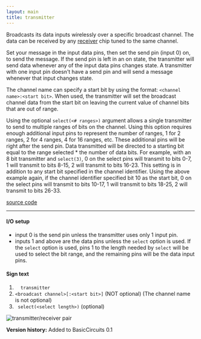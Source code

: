 ```yaml
---
layout: main
title: transmitter
---
```


Broadcasts its data inputs wirelessly over a specific broadcast channel. The data can be received by any [receiver](Receiver) chip tuned to the same channel.

Set your message in the input data pins, then set the send pin (input 0) on, to send the message. If the send pin is left in an on state, the transmitter will send data whenever any of the input data pins changes state.
A transmitter with one input pin doesn't have a send pin and will send a message whenever that input changes state.

The channel name can specify a start bit by using the format: `<channel name>:<start bit>`. When used, the transmitter will set the broadcast channel data from the start bit on leaving the current value of channel bits that are out of range.

Using the optional `select(<# ranges>)` argument allows a single transmitter to send to multiple ranges of bits on the channel. Using this option requires enough additional input pins to represent the number of ranges, 1 for 2 ranges, 2 for 4 ranges, 4 for 16 ranges, etc. These additional pins will be right after the send pin. Data transmitted will be directed to a starting bit equal to the range selected * the number of data bits. For example, with an 8 bit transmitter and `select(3)`, 0 on the select pins will transmit to bits 0-7, 1 will transmit to bits 8-15, 2 will transmit to bits 16-23. This setting is in addition to any start bit specified in the channel identifier. Using the above example again, if the channel identifier specified bit 10 as the start bit, 0 on the select pins will transmit to bits 10-17, 1 will transmit to bits 18-25, 2 will transmit to bits 26-33.

[source code](https://github.com/eisental/BasicCircuits/blob/master/src/main/java/org/tal/basiccircuits/transmitter.java)

* * *


#### I/O setup 
* input 0 is the send pin unless the transmitter uses only 1 input pin.
* inputs 1 and above are the data pins unless the `select` option is used. If the `select` option is used, pins 1 to the length needed by `select` will be used to select the bit range, and the remaining pins will be the data input pins.

#### Sign text
1. `   transmitter   `
2. ` <broadcast channel>[:<start bit>] ` (NOT optional) (The channel name is not optional)
3. ` select(<select length>)` (optional)

![transmitter/receiver pair](/RedstoneChips/images/transmitterreceiver.png "transmitter/receiver pair")

__Version history:__ Added to BasicCircuits 0.1